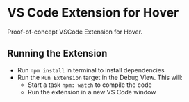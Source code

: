 # VS Code Extension for Hover

Proof-of-concept VSCode Extension for Hover.

## Running the Extension

- Run `npm install` in terminal to install dependencies
- Run the `Run Extension` target in the Debug View. This will:
	- Start a task `npm: watch` to compile the code
	- Run the extension in a new VS Code window
